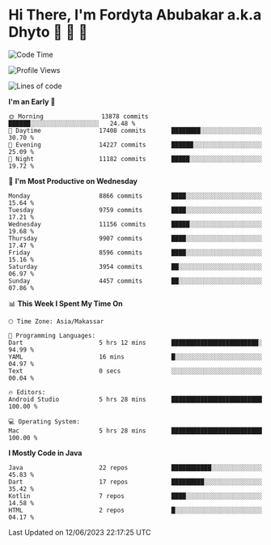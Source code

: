 # Hi There, I'm Fordyta Abubakar a.k.a Dhyto 👋 👋 👋 

<!--
**DhytoDev/dhytodev** is a ✨ _special_ ✨ repository because its `README.md` (this file) appears on your GitHub profile.

Here are some ideas to get you started:

- 🔭 I’m currently working on ...
- 🌱 I’m currently learning ...
- 👯 I’m looking to collaborate on ...
- 🤔 I’m looking for help with ...
- 💬 Ask me about ...
- 📫 How to reach me: ...
- 😄 Pronouns: ...
- ⚡ Fun fact: ...
-->

<!--START_SECTION:waka-->
![Code Time](http://img.shields.io/badge/Code%20Time-1%2C932%20hrs%2049%20mins-blue)

![Profile Views](http://img.shields.io/badge/Profile%20Views-1-blue)

![Lines of code](https://img.shields.io/badge/From%20Hello%20World%20I%27ve%20Written-7.1%20million%20lines%20of%20code-blue)

**I'm an Early 🐤** 

```text
🌞 Morning                13878 commits       ██████░░░░░░░░░░░░░░░░░░░   24.48 % 
🌆 Daytime                17408 commits       ████████░░░░░░░░░░░░░░░░░   30.70 % 
🌃 Evening                14227 commits       ██████░░░░░░░░░░░░░░░░░░░   25.09 % 
🌙 Night                  11182 commits       █████░░░░░░░░░░░░░░░░░░░░   19.72 % 
```
📅 **I'm Most Productive on Wednesday** 

```text
Monday                   8866 commits        ████░░░░░░░░░░░░░░░░░░░░░   15.64 % 
Tuesday                  9759 commits        ████░░░░░░░░░░░░░░░░░░░░░   17.21 % 
Wednesday                11156 commits       █████░░░░░░░░░░░░░░░░░░░░   19.68 % 
Thursday                 9907 commits        ████░░░░░░░░░░░░░░░░░░░░░   17.47 % 
Friday                   8596 commits        ████░░░░░░░░░░░░░░░░░░░░░   15.16 % 
Saturday                 3954 commits        ██░░░░░░░░░░░░░░░░░░░░░░░   06.97 % 
Sunday                   4457 commits        ██░░░░░░░░░░░░░░░░░░░░░░░   07.86 % 
```


📊 **This Week I Spent My Time On** 

```text
🕑︎ Time Zone: Asia/Makassar

💬 Programming Languages: 
Dart                     5 hrs 12 mins       ████████████████████████░   94.99 % 
YAML                     16 mins             █░░░░░░░░░░░░░░░░░░░░░░░░   04.97 % 
Text                     0 secs              ░░░░░░░░░░░░░░░░░░░░░░░░░   00.04 % 

🔥 Editors: 
Android Studio           5 hrs 28 mins       █████████████████████████   100.00 % 

💻 Operating System: 
Mac                      5 hrs 28 mins       █████████████████████████   100.00 % 
```

**I Mostly Code in Java** 

```text
Java                     22 repos            ███████████░░░░░░░░░░░░░░   45.83 % 
Dart                     17 repos            █████████░░░░░░░░░░░░░░░░   35.42 % 
Kotlin                   7 repos             ████░░░░░░░░░░░░░░░░░░░░░   14.58 % 
HTML                     2 repos             █░░░░░░░░░░░░░░░░░░░░░░░░   04.17 % 
```




 Last Updated on 12/06/2023 22:17:25 UTC
<!--END_SECTION:waka-->
